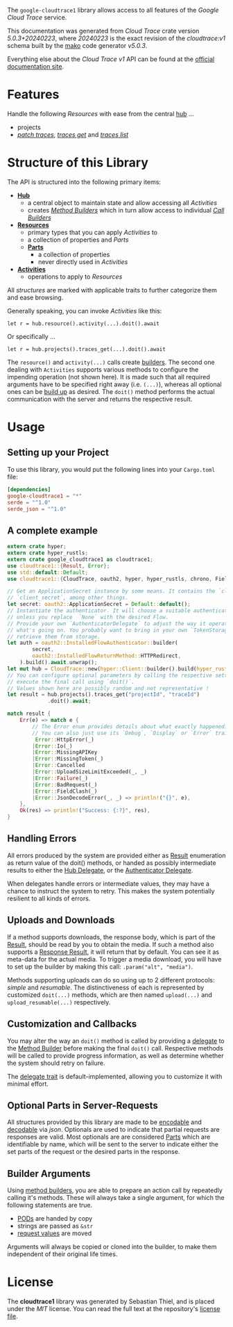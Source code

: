 <!---
DO NOT EDIT !
This file was generated automatically from 'src/generator/templates/api/README.md.mako'
DO NOT EDIT !
-->
The `google-cloudtrace1` library allows access to all features of the *Google Cloud Trace* service.

This documentation was generated from *Cloud Trace* crate version *5.0.3+20240223*, where *20240223* is the exact revision of the *cloudtrace:v1* schema built by the [mako](http://www.makotemplates.org/) code generator *v5.0.3*.

Everything else about the *Cloud Trace* *v1* API can be found at the
[official documentation site](https://cloud.google.com/trace).
# Features

Handle the following *Resources* with ease from the central [hub](https://docs.rs/google-cloudtrace1/5.0.3+20240223/google_cloudtrace1/CloudTrace) ... 

* projects
 * [*patch traces*](https://docs.rs/google-cloudtrace1/5.0.3+20240223/google_cloudtrace1/api::ProjectPatchTraceCall), [*traces get*](https://docs.rs/google-cloudtrace1/5.0.3+20240223/google_cloudtrace1/api::ProjectTraceGetCall) and [*traces list*](https://docs.rs/google-cloudtrace1/5.0.3+20240223/google_cloudtrace1/api::ProjectTraceListCall)




# Structure of this Library

The API is structured into the following primary items:

* **[Hub](https://docs.rs/google-cloudtrace1/5.0.3+20240223/google_cloudtrace1/CloudTrace)**
    * a central object to maintain state and allow accessing all *Activities*
    * creates [*Method Builders*](https://docs.rs/google-cloudtrace1/5.0.3+20240223/google_cloudtrace1/client::MethodsBuilder) which in turn
      allow access to individual [*Call Builders*](https://docs.rs/google-cloudtrace1/5.0.3+20240223/google_cloudtrace1/client::CallBuilder)
* **[Resources](https://docs.rs/google-cloudtrace1/5.0.3+20240223/google_cloudtrace1/client::Resource)**
    * primary types that you can apply *Activities* to
    * a collection of properties and *Parts*
    * **[Parts](https://docs.rs/google-cloudtrace1/5.0.3+20240223/google_cloudtrace1/client::Part)**
        * a collection of properties
        * never directly used in *Activities*
* **[Activities](https://docs.rs/google-cloudtrace1/5.0.3+20240223/google_cloudtrace1/client::CallBuilder)**
    * operations to apply to *Resources*

All *structures* are marked with applicable traits to further categorize them and ease browsing.

Generally speaking, you can invoke *Activities* like this:

```Rust,ignore
let r = hub.resource().activity(...).doit().await
```

Or specifically ...

```ignore
let r = hub.projects().traces_get(...).doit().await
```

The `resource()` and `activity(...)` calls create [builders][builder-pattern]. The second one dealing with `Activities` 
supports various methods to configure the impending operation (not shown here). It is made such that all required arguments have to be 
specified right away (i.e. `(...)`), whereas all optional ones can be [build up][builder-pattern] as desired.
The `doit()` method performs the actual communication with the server and returns the respective result.

# Usage

## Setting up your Project

To use this library, you would put the following lines into your `Cargo.toml` file:

```toml
[dependencies]
google-cloudtrace1 = "*"
serde = "^1.0"
serde_json = "^1.0"
```

## A complete example

```Rust
extern crate hyper;
extern crate hyper_rustls;
extern crate google_cloudtrace1 as cloudtrace1;
use cloudtrace1::{Result, Error};
use std::default::Default;
use cloudtrace1::{CloudTrace, oauth2, hyper, hyper_rustls, chrono, FieldMask};

// Get an ApplicationSecret instance by some means. It contains the `client_id` and 
// `client_secret`, among other things.
let secret: oauth2::ApplicationSecret = Default::default();
// Instantiate the authenticator. It will choose a suitable authentication flow for you, 
// unless you replace  `None` with the desired Flow.
// Provide your own `AuthenticatorDelegate` to adjust the way it operates and get feedback about 
// what's going on. You probably want to bring in your own `TokenStorage` to persist tokens and
// retrieve them from storage.
let auth = oauth2::InstalledFlowAuthenticator::builder(
        secret,
        oauth2::InstalledFlowReturnMethod::HTTPRedirect,
    ).build().await.unwrap();
let mut hub = CloudTrace::new(hyper::Client::builder().build(hyper_rustls::HttpsConnectorBuilder::new().with_native_roots().https_or_http().enable_http1().build()), auth);
// You can configure optional parameters by calling the respective setters at will, and
// execute the final call using `doit()`.
// Values shown here are possibly random and not representative !
let result = hub.projects().traces_get("projectId", "traceId")
             .doit().await;

match result {
    Err(e) => match e {
        // The Error enum provides details about what exactly happened.
        // You can also just use its `Debug`, `Display` or `Error` traits
         Error::HttpError(_)
        |Error::Io(_)
        |Error::MissingAPIKey
        |Error::MissingToken(_)
        |Error::Cancelled
        |Error::UploadSizeLimitExceeded(_, _)
        |Error::Failure(_)
        |Error::BadRequest(_)
        |Error::FieldClash(_)
        |Error::JsonDecodeError(_, _) => println!("{}", e),
    },
    Ok(res) => println!("Success: {:?}", res),
}

```
## Handling Errors

All errors produced by the system are provided either as [Result](https://docs.rs/google-cloudtrace1/5.0.3+20240223/google_cloudtrace1/client::Result) enumeration as return value of
the doit() methods, or handed as possibly intermediate results to either the 
[Hub Delegate](https://docs.rs/google-cloudtrace1/5.0.3+20240223/google_cloudtrace1/client::Delegate), or the [Authenticator Delegate](https://docs.rs/yup-oauth2/*/yup_oauth2/trait.AuthenticatorDelegate.html).

When delegates handle errors or intermediate values, they may have a chance to instruct the system to retry. This 
makes the system potentially resilient to all kinds of errors.

## Uploads and Downloads
If a method supports downloads, the response body, which is part of the [Result](https://docs.rs/google-cloudtrace1/5.0.3+20240223/google_cloudtrace1/client::Result), should be
read by you to obtain the media.
If such a method also supports a [Response Result](https://docs.rs/google-cloudtrace1/5.0.3+20240223/google_cloudtrace1/client::ResponseResult), it will return that by default.
You can see it as meta-data for the actual media. To trigger a media download, you will have to set up the builder by making
this call: `.param("alt", "media")`.

Methods supporting uploads can do so using up to 2 different protocols: 
*simple* and *resumable*. The distinctiveness of each is represented by customized 
`doit(...)` methods, which are then named `upload(...)` and `upload_resumable(...)` respectively.

## Customization and Callbacks

You may alter the way an `doit()` method is called by providing a [delegate](https://docs.rs/google-cloudtrace1/5.0.3+20240223/google_cloudtrace1/client::Delegate) to the 
[Method Builder](https://docs.rs/google-cloudtrace1/5.0.3+20240223/google_cloudtrace1/client::CallBuilder) before making the final `doit()` call. 
Respective methods will be called to provide progress information, as well as determine whether the system should 
retry on failure.

The [delegate trait](https://docs.rs/google-cloudtrace1/5.0.3+20240223/google_cloudtrace1/client::Delegate) is default-implemented, allowing you to customize it with minimal effort.

## Optional Parts in Server-Requests

All structures provided by this library are made to be [encodable](https://docs.rs/google-cloudtrace1/5.0.3+20240223/google_cloudtrace1/client::RequestValue) and 
[decodable](https://docs.rs/google-cloudtrace1/5.0.3+20240223/google_cloudtrace1/client::ResponseResult) via *json*. Optionals are used to indicate that partial requests are responses 
are valid.
Most optionals are are considered [Parts](https://docs.rs/google-cloudtrace1/5.0.3+20240223/google_cloudtrace1/client::Part) which are identifiable by name, which will be sent to 
the server to indicate either the set parts of the request or the desired parts in the response.

## Builder Arguments

Using [method builders](https://docs.rs/google-cloudtrace1/5.0.3+20240223/google_cloudtrace1/client::CallBuilder), you are able to prepare an action call by repeatedly calling it's methods.
These will always take a single argument, for which the following statements are true.

* [PODs][wiki-pod] are handed by copy
* strings are passed as `&str`
* [request values](https://docs.rs/google-cloudtrace1/5.0.3+20240223/google_cloudtrace1/client::RequestValue) are moved

Arguments will always be copied or cloned into the builder, to make them independent of their original life times.

[wiki-pod]: http://en.wikipedia.org/wiki/Plain_old_data_structure
[builder-pattern]: http://en.wikipedia.org/wiki/Builder_pattern
[google-go-api]: https://github.com/google/google-api-go-client

# License
The **cloudtrace1** library was generated by Sebastian Thiel, and is placed 
under the *MIT* license.
You can read the full text at the repository's [license file][repo-license].

[repo-license]: https://github.com/Byron/google-apis-rsblob/main/LICENSE.md

